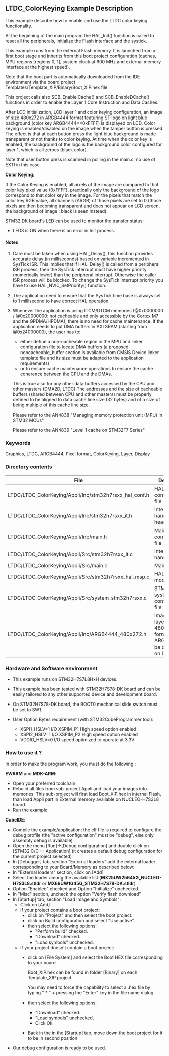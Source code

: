 ## <b>LTDC_ColorKeying Example Description</b>

  This example describe how to enable and use the LTDC color keying functionality.

  At the beginning of the main program the HAL_Init() function is called to reset 
  all the peripherals, initialize the Flash interface and the systick.
  
 This example runs from the external Flash memory. It is launched from a first boot stage and inherits from this boot project
 configuration (caches, MPU regions [regions 0, 1], system clock at 600 MHz and external memory interface at the highest speed).

 Note that the boot part is automatically downloaded from the IDE environment via the board project Templates/Template_XIP/Binary/Boot_XIP.hex file.

 This project calls also SCB_EnableICache() and SCB_EnableDCache() functions in order to enable
 the Layer 1 Core Instruction and Data Caches.
 
 After LCD initialization, LCD layer 1 and color keying configuration, an image 
 of size 480x272 in ARGB4444 format featuring ST logo on light blue background (color key ARGB4444==0xFFFF)
 is displayed on LCD.
 Color keying is enabled/disabled on the image when the tamper button is pressed. 
 The effect is that at each button press the light blue background is made transparent or not thanks
 to color keying. At time when the color key is enabled, the background of the logo is the background color
 configured for layer 1, which is all zeroes (black color).
 
 Note that user button press is scanned in polling in the main.c, no use of EXTI in this case.

<b>Color Keying</b>:

 If the Color Keying is enabled, all pixels of the image are compared to that color key pixel value
 (0xFFFF), practically only the background of the logo correspond to that color key in the image. 
 For the pixels that match the color key RGB value, all channels (ARGB) of those pixels 
 are set to 0 (those pixels are then becoming transparent and does not appear on LCD screen, the background
 of image : black is seen instead).

STM32 DK board's LED can be used to monitor the transfer status:

 - LED3 is ON when there is an error in Init process.

#### <b>Notes</b>

 1. Care must be taken when using HAL_Delay(), this function provides accurate delay (in milliseconds)
    based on variable incremented in SysTick ISR. This implies that if HAL_Delay() is called from
    a peripheral ISR process, then the SysTick interrupt must have higher priority (numerically lower)
    than the peripheral interrupt. Otherwise the caller ISR process will be blocked.
    To change the SysTick interrupt priority you have to use HAL_NVIC_SetPriority() function.

 2. The application need to ensure that the SysTick time base is always set to 1 millisecond
    to have correct HAL operation.

 3. Whenever the application is using ITCM/DTCM memories (@0x0000000 / @0x20000000: not cacheable and only accessible
    by the Cortex M7 and the GPDMA/HPDMA), there is no need for cache maintenance.
    If the application needs to put DMA buffers in AXI SRAM (starting from @0x24000000), the user has to:
    - either define a non-cacheable region in the MPU and linker configuration file to locate DMA buffers
      (a proposed noncacheable_buffer section is available from CMSIS Device linker template file and its size must
      be adapted to the application requirements)
    - or to ensure cache maintenance operations to ensure the cache coherence between the CPU and the DMAs.

    This is true also for any other data buffers accessed by the CPU and other masters (DMA2D, LTDC)
    The addresses and the size of cacheable buffers (shared between CPU and other masters)
    must be properly defined to be aligned to data cache line size (32 bytes) and of a size of being multiple
    of this cache line size.

    Please refer to the AN4838 "Managing memory protection unit (MPU) in STM32 MCUs"

    Please refer to the AN4839 "Level 1 cache on STM32F7 Series"


### <b>Keywords</b>

Graphics, LTDC, ARGB4444, Pixel format, ColorKeying, Layer, Display

### <b>Directory contents</b>

File | Description
 --- | ---
  LTDC/LTDC_ColorKeying/Appli/Inc/stm32h7rsxx_hal_conf.h  | HAL configuration file
  LTDC/LTDC_ColorKeying/Appli/Inc/stm32h7rsxx_it.h        | Interrupt handlers header file
  LTDC/LTDC_ColorKeying/Appli/Inc/main.h                  | Main configuration file
  LTDC/LTDC_ColorKeying/Appli/Src/stm32h7rsxx_it.c        | Interrupt handlers
  LTDC/LTDC_ColorKeying/Appli/Src/main.c                  | Main program 
  LTDC/LTDC_ColorKeying/Appli/Src/stm32h7rsxx_hal_msp.c   | HAL MSP module	
  LTDC/LTDC_ColorKeying/Appli/Src/system_stm32h7rsxx.c    | STM32H7RSxx system clock configuration file
  LTDC/LTDC_ColorKeying/Appli/Inc/ARGB4444_480x272.h      | Image (single layer 1) of size 480x272 and format ARGB4444 to be displayed on LCD

### <b>Hardware and Software environment</b>

  - This example runs on STM32H7S7L8HxH devices.

  - This example has been tested with STM32H7S78-DK board and can be
    easily tailored to any other supported device and development board.    
	
  - On STM32H7S78-DK board, the BOOT0 mechanical slide switch must be set to SW1.

  - User Option Bytes requirement (with STM32CubeProgrammer tool):

    - XSPI1_HSLV=1     I/O XSPIM_P1 High speed option enabled
    - XSPI2_HSLV=1     I/O XSPIM_P2 High speed option enabled
    - VDDIO_HSLV=0     I/O speed optimized to operate at 3.3V
    
### <b>How to use it ?</b>

In order to make the program work, you must do the following :

**EWARM** and **MDK-ARM**:

 - Open your preferred toolchain
 - Rebuild all files from sub-project Appli and load your images into memories: This sub-project will first load Boot_XIP.hex in internal Flash,
   than load Appli part in External memory available on NUCLEO-H7S3L8 board.
 - Run the example

**CubeIDE**:

 - Compile the example/application; the elf file is required to configure the debug profile (the "active configuration" must be "debug", else only assembly debug is available)
 - Open the menu [Run]->[Debug configuration] and double click on  [STM32 C/C++ Application] (it creates a default debug configuration for the current project selected)
 - In [Debugger] tab, section "External  loaders" add the external loader corresponding to your Board/Memory as described below:
 - In "External loaders" section, click on [Add]
 - Select the loader among the available list (**MX25UW25645G_NUCLEO-H7S3L8.stldr** or **MX66UW1G45G_STM32H7S78-DK.stldr**)
 - Option "Enabled" checked and Option "Initialize" unchecked
 - In "Misc" section, uncheck the option "Verify flash download"
 - In [Startup] tab, section "Load Image and Symbols":
   - Click on [Add]
   - If your project contains a boot project:
     - click on "Project" and then select the boot project.
     - click on Build configuration and select "Use active".
     - then select the following options:
       - "Perform build" checked.
       - "Download" checked.
       - "Load symbols" unchecked.
   - If your project doesn't contain a boot project:
     - click on [File System] and select the Boot HEX file corresponding to your board

        Boot_XIP.hex can be found in folder [Binary] on each Template_XIP project

        You may need to force the capability to select a .hex file by typing " * " + pressing the "Enter" key in the file name dialog

     - then select the following options:
       - "Download"      checked.
       - "Load symbols" unchecked.
       - Click Ok
     - Back in the in the [Startup] tab, move down the boot project for it to be in second position
 - Our debug configuration is ready to be used.